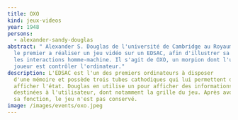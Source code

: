 ```yaml
---
title: OXO
kind: jeux-videos
year: 1948
persons:
  - alexander-sandy-douglas
abstract: " Alexander S. Douglas de l'université de Cambridge au Royaume-Uni est
  le premier a réaliser un jeu vidéo sur un EDSAC, afin d'illustrer sa thèse sur
  les interactions homme-machine. Il s'agit de OXO, un morpion dont l'un des
  joueur est contrôler l'ordinateur."
description: L'EDSAC est l'un des premiers ordinateurs à disposer
  d'une mémoire et possède trois tubes cathodiques qui lui permettent d'en
  afficher l'état. Douglas en utilise un pour afficher des informations
  destinées à l'utilisateur, dont notamment la grille du jeu. Après avoir rempli
  sa fonction, le jeu n'est pas conservé.
image: /images/events/oxo.jpeg
---
```

